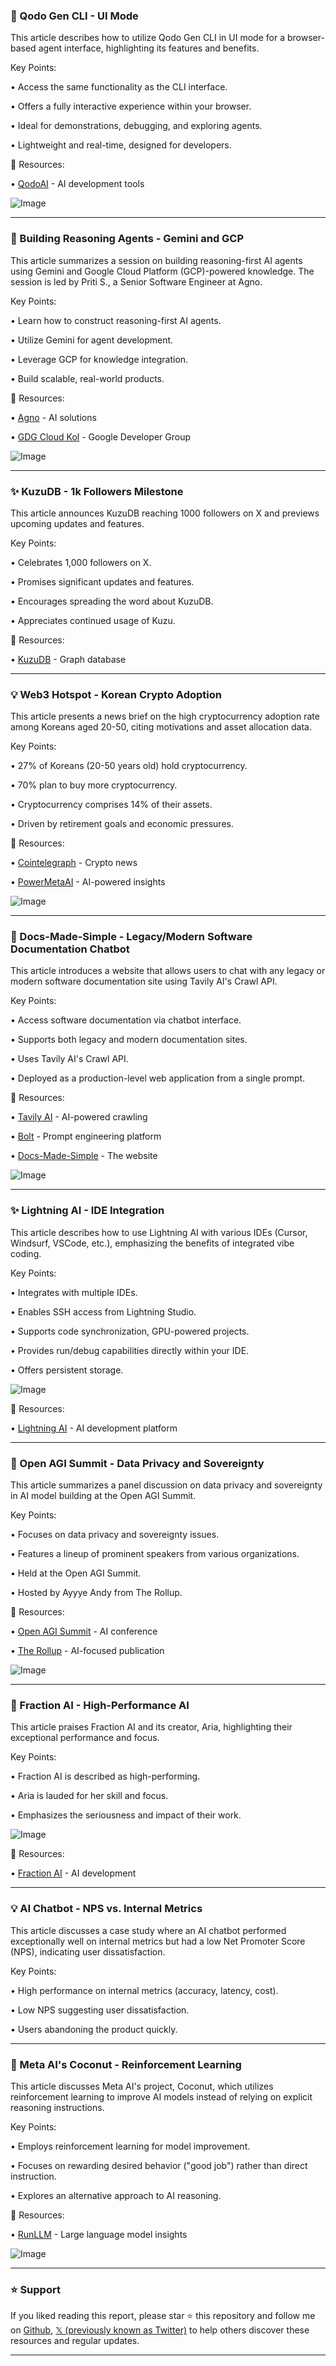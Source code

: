 ### 🚀 Qodo Gen CLI - UI Mode

This article describes how to utilize Qodo Gen CLI in UI mode for a browser-based agent interface, highlighting its features and benefits.

Key Points:

• Access the same functionality as the CLI interface.


• Offers a fully interactive experience within your browser.


• Ideal for demonstrations, debugging, and exploring agents.


• Lightweight and real-time, designed for developers.


🔗 Resources:

• [QodoAI](https://x.com/QodoAI) -  AI development tools


![Image](https://pbs.twimg.com/amplify_video_thumb/1939676143763832832/img/HVU6oiJ9LBwdS0Uq.jpg)


---

### 🤖 Building Reasoning Agents - Gemini and GCP

This article summarizes a session on building reasoning-first AI agents using Gemini and Google Cloud Platform (GCP)-powered knowledge.  The session is led by Priti S., a Senior Software Engineer at Agno.

Key Points:

• Learn how to construct reasoning-first AI agents.


• Utilize Gemini for agent development.


• Leverage GCP for knowledge integration.


•  Build scalable, real-world products.


🔗 Resources:

• [Agno](https://x.com/AgnoAgi) - AI solutions


• [GDG Cloud Kol](https://x.com/gdgcloudkol) - Google Developer Group


![Image](https://pbs.twimg.com/amplify_video_thumb/1939313365018411008/img/VGwTw9eJgMubXpx1.jpg)


---

### ✨ KuzuDB - 1k Followers Milestone

This article announces KuzuDB reaching 1000 followers on X and previews upcoming updates and features.

Key Points:

• Celebrates 1,000 followers on X.


• Promises significant updates and features.


• Encourages spreading the word about KuzuDB.


• Appreciates continued usage of Kuzu.


🔗 Resources:

• [KuzuDB](https://x.com/kuzudb) -  Graph database


---

### 💡 Web3 Hotspot - Korean Crypto Adoption

This article presents a news brief on the high cryptocurrency adoption rate among Koreans aged 20-50, citing motivations and asset allocation data.

Key Points:

• 27% of Koreans (20-50 years old) hold cryptocurrency.


• 70% plan to buy more cryptocurrency.


• Cryptocurrency comprises 14% of their assets.


• Driven by retirement goals and economic pressures.


🔗 Resources:

• [Cointelegraph](https://x.com/Cointelegraph) - Crypto news


• [PowerMetaAI](https://x.com/PowerMetaAI) - AI-powered insights


![Image](https://pbs.twimg.com/ext_tw_video_thumb/1939428911772766208/pu/img/o26Kk1qlcV-ZFFfx.jpg)



---

### 🚀 Docs-Made-Simple - Legacy/Modern Software Documentation Chatbot

This article introduces a website that allows users to chat with any legacy or modern software documentation site using Tavily AI's Crawl API.

Key Points:

•  Access software documentation via chatbot interface.


•  Supports both legacy and modern documentation sites.


•  Uses Tavily AI's Crawl API.


•  Deployed as a production-level web application from a single prompt.


🔗 Resources:

• [Tavily AI](https://x.com/tavilyai) - AI-powered crawling


• [Bolt](https://x.com/boltdotnew) -  Prompt engineering platform


• [Docs-Made-Simple](https://docs-made-simple.netlify.app) -  The website


![Image](https://pbs.twimg.com/amplify_video_thumb/1939279976252981248/img/pQ4rVNid5ZcN0EWj.jpg)


---

### ✨ Lightning AI - IDE Integration

This article describes how to use Lightning AI with various IDEs (Cursor, Windsurf, VSCode, etc.), emphasizing the benefits of integrated vibe coding.

Key Points:

•  Integrates with multiple IDEs.


•  Enables SSH access from Lightning Studio.


•  Supports code synchronization, GPU-powered projects.


•  Provides run/debug capabilities directly within your IDE.


•  Offers persistent storage.


![Image](https://pbs.twimg.com/media/Gunh8_PWMAA3LeF.jpg)


🔗 Resources:

• [Lightning AI](https://x.com/LightningAI) - AI development platform


---

### 🤖 Open AGI Summit - Data Privacy and Sovereignty

This article summarizes a panel discussion on data privacy and sovereignty in AI model building at the Open AGI Summit.

Key Points:

•  Focuses on data privacy and sovereignty issues.


•  Features a lineup of prominent speakers from various organizations.


•  Held at the Open AGI Summit.


•  Hosted by Ayyye Andy from The Rollup.


🔗 Resources:

• [Open AGI Summit](https://x.com/openagisummit) -  AI conference


• [The Rollup](https://x.com/therollupco) -  AI-focused publication


![Image](https://pbs.twimg.com/media/GunCGUgWkAERhWb?format=jpg&name=small)


---

### 🤖 Fraction AI -  High-Performance AI

This article praises Fraction AI and its creator, Aria, highlighting their exceptional performance and focus.

Key Points:

•  Fraction AI is described as high-performing.


•  Aria is lauded for her skill and focus.


•  Emphasizes the seriousness and impact of their work.


![Image](https://pbs.twimg.com/amplify_video_thumb/1939285774169526272/img/q6KBh5bFTQsjOmNy.jpg)


🔗 Resources:

• [Fraction AI](https://x.com/FractionAI_xyz) -  AI development


---

### 💡 AI Chatbot -  NPS vs. Internal Metrics

This article discusses a case study where an AI chatbot performed exceptionally well on internal metrics but had a low Net Promoter Score (NPS), indicating user dissatisfaction.

Key Points:

• High performance on internal metrics (accuracy, latency, cost).


• Low NPS suggesting user dissatisfaction.


•  Users abandoning the product quickly.


---

### 🤖 Meta AI's Coconut - Reinforcement Learning

This article discusses Meta AI's project, Coconut, which utilizes reinforcement learning to improve AI models instead of relying on explicit reasoning instructions.

Key Points:

•  Employs reinforcement learning for model improvement.


•  Focuses on rewarding desired behavior ("good job") rather than direct instruction.


•  Explores an alternative approach to AI reasoning.


🔗 Resources:

• [RunLLM](https://x.com/RunLLM) -  Large language model insights


![Image](https://pbs.twimg.com/amplify_video_thumb/1939049519372447744/img/LYs5J6kiQWRwLunY.jpg)


---

### ⭐️ Support

If you liked reading this report, please star ⭐️ this repository and follow me on [Github](https://github.com/Drix10), [𝕏 (previously known as Twitter)](https://x.com/DRIX_10_) to help others discover these resources and regular updates.

---